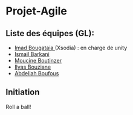 # Projet-Agile 

## Liste des équipes (GL):
  * <a href="https://github.com/Xsodia"> Imad Bougataia  </a> (Xsodia) : en charge de unity
  * <a href="https://github.com/IsmailBarkani"> Ismail Barkani </a>
  * <a href="https://github.com/BMouhcine"> Moucine Boutinzer </a>
  * <a href="https://github.com/DarkIlyas"> Ilyas Bouziane </a>
  * <a href="https://github.com/boufousabd"> Abdellah Boufous </a>
## Initiation 
Roll a ball!

